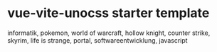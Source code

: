 # vue-vite-unocss starter template

informatik, pokemon, world of warcraft, hollow knight, counter strike, skyrim, life is strange, portal, softwareentwicklung, javascript
